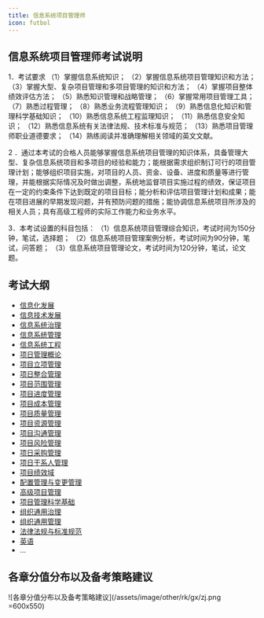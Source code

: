 ```yaml
---
title: 信息系统项目管理师
icon: futbol
---
```


## 信息系统项目管理师考试说明

1．考试要求
（1）掌握信息系统知识；
（2）掌握信息系统项目管理知识和方法；
（3）掌握大型、复杂项目管理和多项目管理的知识和方法；
（4）掌握项目整体绩效评估方法；
（5）熟悉知识管理和战略管理；
（6）掌握常用项目管理工具；
（7）熟悉过程管理；
（8）熟悉业务流程管理知识；
（9）熟悉信息化知识和管理科学基础知识；
（10）熟悉信息系统工程监理知识；
（11）熟悉信息安全知识；
（12）熟悉信息系统有关法律法规、技术标准与规范；
（13）熟悉项目管理师职业道德要求；
（14）熟练阅读并准确理解相关领域的英文文献。

2 ．通过本考试的合格人员能够掌握信息系统项目管理的知识体系，具备管理大型、复杂信息系统项目和多项目的经验和能力；能根据需求组织制订可行的项目管理计划；能够组织项目实施，对项目的人员、资金、设备、进度和质量等进行管理，并能根据实际情况及时做出调整，系统地监督项目实施过程的绩效，保证项目在一定的约束条件下达到既定的项目目标；能分析和评估项目管理计划和成果；能在项目进展的早期发现问题，并有预防问题的措施；能协调信息系统项目所涉及的相关人员；具有高级工程师的实际工作能力和业务水平。

3．本考试设置的科目包括：
（1）信息系统项目管理综合知识，考试时间为150分钟，笔试，选择题；
（2）信息系统项目管理案例分析，考试时间为90分钟，笔试，问答题；
（3）信息系统项目管理论文，考试时间为120分钟，笔试，论文题。

## 考试大纲

- [信息化发展](01/)
- [信息技术发展](02/)
- [信息系统治理](03/)
- [信息系统管理](04/)
- [信息系统工程](05/)
- [项日管理概论](06/)
- [项目立项管理](07/)
- [项日整合管理](08/)
- [项目范围管理](09/)
- [项目进度管理](10/)
- [项目成本管理](11/)
- [项目质量管理](12/)
- [项目资源管理](13/)
- [项目沟通管理](14/)
- [项目风险管理](15/)
- [项日采购管理](16/)
- [项日干系人管理](17/)
- [项目绩效域](18/)
- [配置管理与变更管理](19/)
- [高级项目管理](20/)
- [项目管理科学基础](21/)
- [组织通用治理](22/)
- [组织通用管理](23/)
- [法律法规与标准规范](24/)
- [英语](25/)
- ...

## 各章分值分布以及备考策略建议

![各章分值分布以及备考策略建议](/assets/image/other/rk/gx/zj.png =600x550)